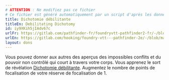 ```yaml
---
# ATTENTION : Ne modifiez pas ce fichier
# Ce fichier est généré automatiquement par un script d'après les données du module Foundry VTT officiel et de sa traduction
title: Dichotomie débilitante
titleEn: Debilitating Dichotomy
id: iy9XKih5jIAdv67c
urlFr: https://gitlab.com/pathfinder-fr/foundryvtt-pathfinder2-fr/-/blob/master/data/feats/iy9XKih5jIAdv67c.htm
urlEn: https://gitlab.com/hooking/foundry-vtt---pathfinder-2e/-/blob/master/packs/data/feats.db/debilitating-dichotomy.json
layout: dons
---
```

Vous pouvez donner aux autres des aperçus des impossibles conflits et du pouvoir non contrôlé qui court à travers votre corps. Vous apprenez le sort de révélation [Dichotomie débilitante](../sorts/dichotomie-débilitante.html). Augmentez le nombre de points de focalisation de votre réserve de focalisation de 1.
